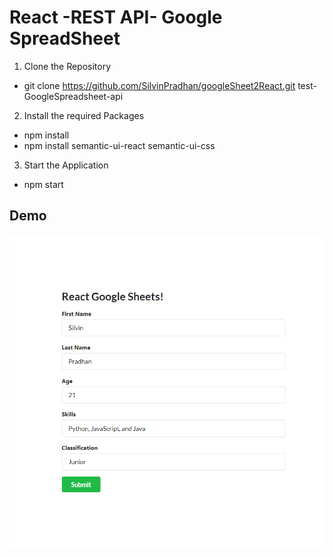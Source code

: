 # React -REST API- Google SpreadSheet

1.  Clone the Repository

-   git clone https://github.com/SilvinPradhan/googleSheet2React.git test-GoogleSpreadsheet-api

2.  Install the required Packages

-   npm install
-   npm install semantic-ui-react semantic-ui-css

3.  Start the Application

-   npm start

## Demo

![](images/demo.PNG)
